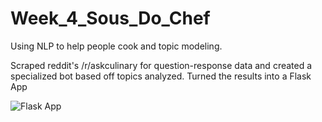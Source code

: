 # Week_4_Sous_Do_Chef
Using NLP to help people cook and topic modeling.

Scraped reddit's /r/askculinary for question-response data and created a specialized bot based off topics analyzed. Turned the results into a Flask App

![Flask App](https://raw.githubusercontent.com/leangdamang/Week_4_Sous_Do_Chef/master/bot.png)
